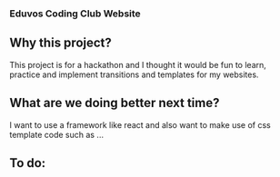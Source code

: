 ### Eduvos Coding Club Website

## Why this project?

This project is for a hackathon and I thought it would be fun to learn, practice and implement transitions and templates for my websites.

## What are we doing better next time?

I want to use a framework like react and also want to make use of css template code such as ...

## To do:
